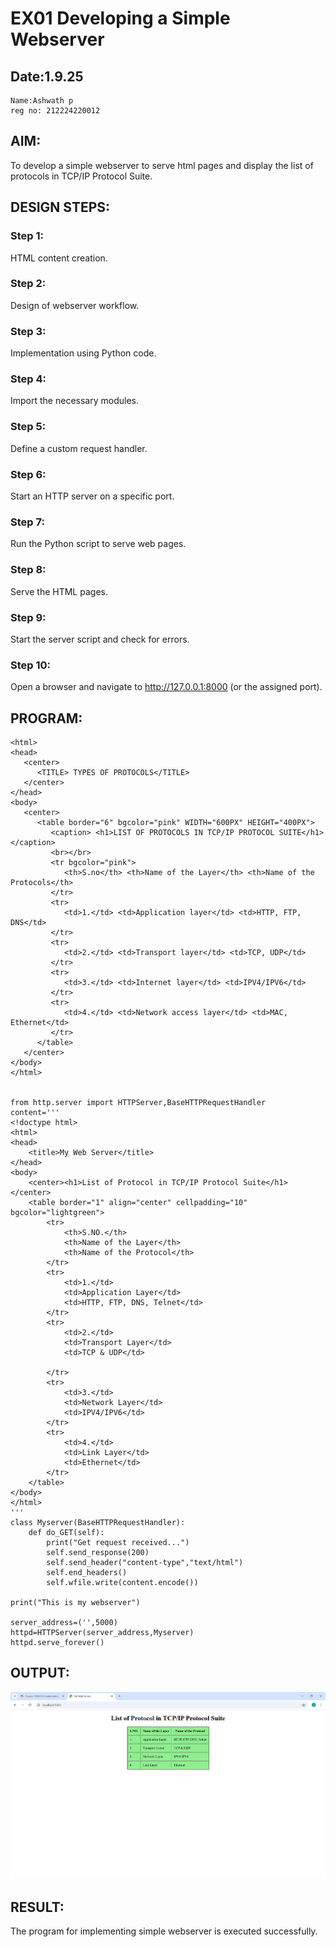 # EX01 Developing a Simple Webserver
## Date:1.9.25
```
Name:Ashwath p
reg no: 212224220012
```

## AIM:
To develop a simple webserver to serve html pages and display the list of protocols in TCP/IP Protocol Suite.

## DESIGN STEPS:
### Step 1: 
HTML content creation.

### Step 2:
Design of webserver workflow.

### Step 3:
Implementation using Python code.

### Step 4:
Import the necessary modules.

### Step 5:
Define a custom request handler.

### Step 6:
Start an HTTP server on a specific port.

### Step 7:
Run the Python script to serve web pages.

### Step 8:
Serve the HTML pages.

### Step 9:
Start the server script and check for errors.

### Step 10:
Open a browser and navigate to http://127.0.0.1:8000 (or the assigned port).

## PROGRAM:
```
<html>
<head>
   <center>
      <TITLE> TYPES OF PROTOCOLS</TITLE>
   </center>
</head>
<body>
   <center>
      <table border="6" bgcolor="pink" WIDTH="600PX" HEIGHT="400PX">
         <caption> <h1>LIST OF PROTOCOLS IN TCP/IP PROTOCOL SUITE</h1></caption>
         <br></br>
         <tr bgcolor="pink">
            <th>S.no</th> <th>Name of the Layer</th> <th>Name of the Protocols</th>
         </tr>
         <tr>
            <td>1.</td> <td>Application layer</td> <td>HTTP, FTP, DNS</td>
         </tr>
         <tr>
            <td>2.</td> <td>Transport layer</td> <td>TCP, UDP</td>
         </tr>
         <tr>
            <td>3.</td> <td>Internet layer</td> <td>IPV4/IPV6</td>
         </tr>
         <tr>
            <td>4.</td> <td>Network access layer</td> <td>MAC, Ethernet</td>
         </tr>
      </table>
   </center>
</body>
</html>
  

from http.server import HTTPServer,BaseHTTPRequestHandler
content='''
<!doctype html>
<html>
<head>
    <title>My Web Server</title>
</head>
<body>
    <center><h1>List of Protocol in TCP/IP Protocol Suite</h1></center>
    <table border="1" align="center" cellpadding="10" bgcolor="lightgreen">
        <tr>
            <th>S.NO.</th>
            <th>Name of the Layer</th>
            <th>Name of the Protocol</th>
        </tr>
        <tr>
            <td>1.</td> 
            <td>Application Layer</td>
            <td>HTTP, FTP, DNS, Telnet</td>
        </tr>
        <tr>
            <td>2.</td>
            <td>Transport Layer</td>
            <td>TCP & UDP</td>
            
        </tr>
        <tr>
            <td>3.</td>
            <td>Network Layer</td>
            <td>IPV4/IPV6</td>
        </tr>
        <tr>
            <td>4.</td>
            <td>Link Layer</td>
            <td>Ethernet</td>
        </tr>
    </table>
</body>
</html>
'''
class Myserver(BaseHTTPRequestHandler):
    def do_GET(self):
        print("Get request received...")
        self.send_response(200)
        self.send_header("content-type","text/html")
        self.end_headers()
        self.wfile.write(content.encode())

print("This is my webserver")

server_address=('',5000)
httpd=HTTPServer(server_address,Myserver)
httpd.serve_forever()
```


## OUTPUT:
![alt text](<Screenshot 2025-09-01 083852.png>)

## RESULT:
The program for implementing simple webserver is executed successfully.
